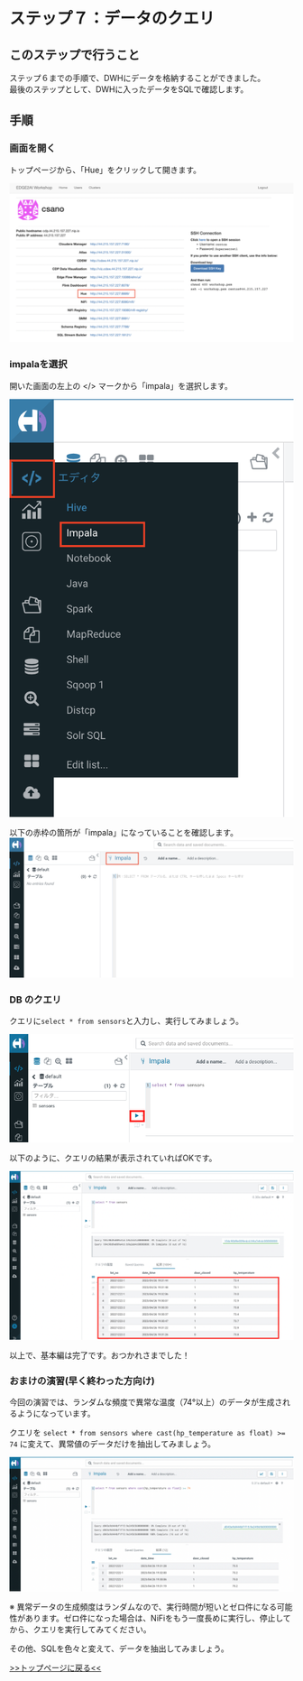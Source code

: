 # ステップ７：データのクエリ

## このステップで行うこと

ステップ６までの手順で、DWHにデータを格納することができました。<br>
最後のステップとして、DWHに入ったデータをSQLで確認します。

## 手順

### 画面を開く

トップページから、「Hue」をクリックして開きます。

![](screenshots_lab01/Hue_open.png "")

### impalaを選択

開いた画面の左上の </> マークから「impala」を選択します。

![](screenshots_lab01/select_impala.png "")

以下の赤枠の箇所が「impala」になっていることを確認します。
![](screenshots_lab01/impala_selected.png "")

### DB のクエリ

クエリに`select * from sensors`と入力し、実行してみましょう。

![run_query.png](screenshots_lab07%2Frun_query.png)

以下のように、クエリの結果が表示されていればOKです。

![query_result.png](screenshots_lab07%2Fquery_result.png)

以上で、基本編は完了です。おつかれさまでした！

### おまけの演習(早く終わった方向け)

今回の演習では、ランダムな頻度で異常な温度（74°以上）のデータが生成されるようになっています。

クエリを `select * from sensors where cast(hp_temperature as float) >= 74` に変えて、異常値のデータだけを抽出してみましょう。

![abnormal.png](screenshots_lab07%2Fabnormal.png)

※ 異常データの生成頻度はランダムなので、実行時間が短いとゼロ件になる可能性があります。ゼロ件になった場合は、NiFiをもう一度長めに実行し、停止してから、クエリを実行してみてください。

その他、SQLを色々と変えて、データを抽出してみましょう。

[>>トップページに戻る<<](lab00_top.md)